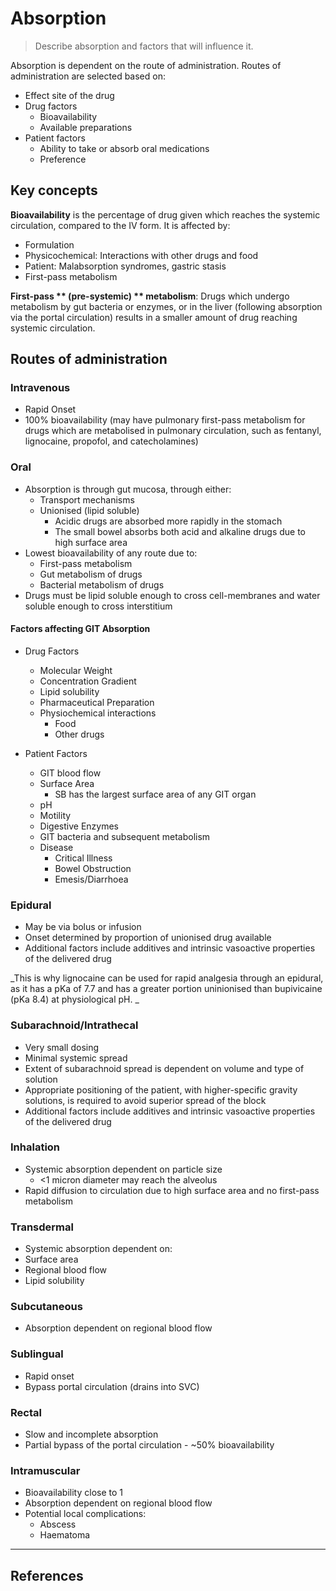 # Absorption

> Describe absorption and factors that will influence it.

Absorption is dependent on the route of administration. Routes of administration are selected based on:

* Effect site of the drug
* Drug factors
  * Bioavailability
  * Available preparations
* Patient factors
  * Ability to take or absorb oral medications
  * Preference

## Key concepts

**Bioavailability** is the percentage of drug given which reaches the systemic circulation, compared to the IV form. It is affected by:

* Formulation
* Physicochemical: Interactions with other drugs and food
* Patient: Malabsorption syndromes, gastric stasis
* First-pass metabolism

**First-pass ** \(pre-systemic\) ** metabolism**: Drugs which undergo metabolism by gut bacteria or enzymes, or in the liver \(following absorption via the portal circulation\) results in a smaller amount of drug reaching systemic circulation.

## Routes of administration

### Intravenous

* Rapid Onset
* 100% bioavailability \(may have pulmonary first-pass metabolism for drugs which are metabolised in pulmonary circulation, such as fentanyl, lignocaine, propofol, and catecholamines\)

### Oral

* Absorption is through gut mucosa, through either:
  * Transport mechanisms
  * Unionised \(lipid soluble\)
    * Acidic drugs are absorbed more rapidly in the stomach
    * The small bowel absorbs both acid and alkaline drugs due to high surface area
* Lowest bioavailability of any route due to:
  * First-pass metabolism
  * Gut metabolism of drugs
  * Bacterial metabolism of drugs
* Drugs must be lipid soluble enough to cross cell-membranes and water soluble enough to cross interstitium

#### Factors affecting GIT Absorption

* Drug Factors
  * Molecular Weight
  * Concentration Gradient
  * Lipid solubility
  * Pharmaceutical Preparation
  * Physiochemical interactions
    * Food
    * Other drugs

* Patient Factors
  * GIT blood flow
  * Surface Area
    * SB has the largest surface area of any GIT organ
  * pH
  * Motility
  * Digestive Enzymes
  * GIT bacteria and subsequent metabolism
  * Disease
    * Critical Illness
    * Bowel Obstruction
    * Emesis/Diarrhoea

### Epidural

* May be via bolus or infusion
* Onset determined by proportion of unionised drug available
* Additional factors include additives and intrinsic vasoactive properties of the delivered drug

_This is why lignocaine can be used for rapid analgesia through an epidural, as it has a pKa of 7.7 and has a greater portion uninionised than bupivicaine \(pKa 8.4\) at physiological pH. _

### Subarachnoid/Intrathecal

* Very small dosing
* Minimal systemic spread
* Extent of subarachnoid spread is dependent on volume and type of solution
* Appropriate positioning of the patient, with higher-specific gravity solutions, is required to avoid superior spread of the block
* Additional factors include additives and intrinsic vasoactive properties of the delivered drug

### Inhalation

* Systemic absorption dependent on particle size
  * &lt;1 micron diameter may reach the alveolus
* Rapid diffusion to circulation due to high surface area and no first-pass metabolism

### Transdermal

* Systemic absorption dependent on:
* Surface area
* Regional blood flow
* Lipid solubility

### Subcutaneous

* Absorption dependent on regional blood flow

### Sublingual

* Rapid onset
* Bypass portal circulation \(drains into SVC\)

### Rectal

* Slow and incomplete absorption
* Partial bypass of the portal circulation - ~50% bioavailability

### Intramuscular

* Bioavailability close to 1
* Absorption dependent on regional blood flow
* Potential local complications:
  * Abscess
  * Haematoma

---

## References

[^1]: Peck TE, Hill SA. Pharmacology for Anaesthesia and Intensive Care. 4th Ed. Cambridge University Press. 2014.  
[^2]: Chong CA, Denny NM. Local anaesthetic and additive drugs. [http://www.frca.co.uk/documents/anaes.5.5.158.pdf](http://www.frca.co.uk/documents/anaes.5.5.158.pdf)  
Essential pharmacology for the ANZCA Primary


